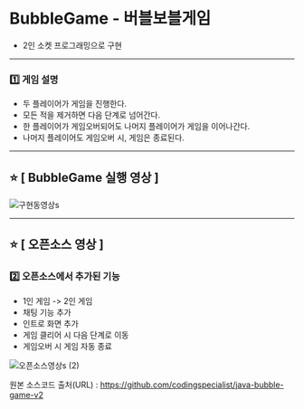 # BubbleGame - 버블보블게임
 - 2인 소켓 프로그래밍으로 구현

 ---
### :one: 게임 설명
- 두 플레이어가 게임을 진행한다.
- 모든 적을 제거하면 다음 단계로 넘어간다.
- 한 플레이어가 게임오버되어도 나머지 플레이어가 게임을 이어나간다.
- 나머지 플레이어도 게임오버 시, 게임은 종료된다.
 ---

## ⭐ [ BubbleGame 실행 영상 ]
  

![구현동영상s](https://github.com/cw1662/BubbleGame/assets/101031116/6b9947d3-473a-464a-8558-2c706bd8a126)


---
## ⭐ [ 오픈소스 영상 ]
  
### :two: 오픈소스에서 추가된 기능
- 1인 게임 -> 2인 게임
- 채팅 기능 추가
- 인트로 화면 추가
- 게임 클리어 시 다음 단계로 이동
- 게임오버 시 게임 자동 종료

![오픈소스영상s (2)](https://github.com/cw1662/BubbleGame/assets/101031116/cf74eb12-a267-4224-b18b-af6a6c186b36)

원본 소스코드 출처(URL) : https://github.com/codingspecialist/java-bubble-game-v2
